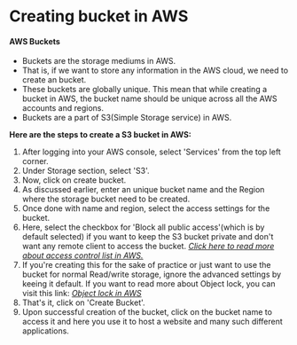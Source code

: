 # Creating bucket in AWS #

#### AWS Buckets #
   - Buckets are the storage mediums in AWS.
   - That is, if we want to store any information in the AWS cloud, we need to create an bucket.
   - These buckets are globally unique. This mean that while creating a bucket in AWS, the bucket name should be unique across all the AWS accounts and regions.
   - Buckets are a part of S3(Simple Storage service) in AWS.

**Here are the steps to create a S3 bucket in AWS:**
   1. After logging into your AWS console, select 'Services' from the top left corner. 
   2. Under Storage section, select 'S3'.
   3. Now, click on create bucket.
   4. As discussed earlier, enter an unique bucket name and the Region where the storage bucket need to be created.
   5. Once done with name and region, select the access settings for the bucket.
   6. Here, select the checkbox for 'Block all public access'(which is by default selected) if you want to keep the S3 bucket private and don't want any remote client to access the bucket. *[Click here to read more about access control list in AWS.](http:\\)*
   7. If you're creating this for the sake of practice or just want to use the bucket for normal Read/write storage, ignore the advanced settings by keeing it default. If you want to read more about Object lock, you can visit this link: *[Object lock in AWS](https://docs.aws.amazon.com/console/s3/object-lock)*
   8. That's it, click on 'Create Bucket'.
   9. Upon successful creation of the bucket, click on the bucket name to access it and here you use it to host a website and many such different applications.